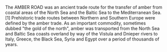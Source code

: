 The AMBER ROAD was an ancient trade route for the transfer of amber from coastal areas of the North Sea and the Baltic Sea to the Mediterranean Sea.[1] Prehistoric trade routes between Northern and Southern Europe were defined by the amber trade. As an important commodity, sometimes dubbed "the gold of the north", amber was transported from the North Sea and Baltic Sea coasts overland by way of the Vistula and Dnieper rivers to Italy, Greece, the Black Sea, Syria and Egypt over a period of thousands of years.
